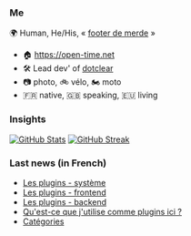 ### Me

🌍 Human, He/His, « [footer de merde](https://open-time.net/post/2013/07/17/La-veritable-histoire-du-Footer-de-merde-) » 
* 🏠 https://open-time.net 
* 🛠️ Lead dev' of [dotclear](https://git.dotclear.org/dev/dotclear)
* 📷 photo, 🚲 vélo, 🏍️ moto 
* 🇫🇷 native, 🇬🇧 speaking, 🇪🇺 living

### Insights

[![GitHub Stats](https://github-readme-stats-sigma-five.vercel.app/api?username=franck-paul)](https://github.com/franck-paul)
[![GitHub Streak](https://github-readme-streak-stats.herokuapp.com?user=franck-paul)](https://git.io/streak-stats)

### Last news (in French)

<!-- BLOG-POST-LIST:START -->
- [Les plugins - système](https://open-time.net/post/2023/12/06/Les-plugins-systeme)
- [Les plugins - frontend](https://open-time.net/post/2023/12/05/Les-plugins-frontend)
- [Les plugins - backend](https://open-time.net/post/2023/12/04/Les-plugins-backend)
- [Qu&#39;est-ce que j&#39;utilise comme plugins ici ?](https://open-time.net/post/2023/12/03/Qu-est-ce-que-j-utilise-comme-plugins-ici)
- [Catégories](https://open-time.net/post/2023/12/02/Categories)
<!-- BLOG-POST-LIST:END -->
